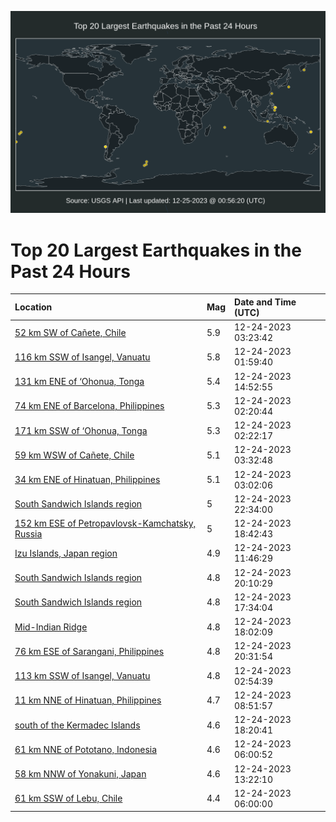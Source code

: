 ![Map](./map.png)

# Top 20 Largest Earthquakes in the Past 24 Hours

| Location | Mag | Date and Time (UTC) |
|:---|:---|:---|
| [52 km SW of Cañete, Chile](https://earthquake.usgs.gov/earthquakes/eventpage/us7000ll6h) | 5.9 | 12-24-2023 03:23:42 |
| [116 km SSW of Isangel, Vanuatu](https://earthquake.usgs.gov/earthquakes/eventpage/us7000ll61) | 5.8 | 12-24-2023 01:59:40 |
| [131 km ENE of ‘Ohonua, Tonga](https://earthquake.usgs.gov/earthquakes/eventpage/us7000ll9h) | 5.4 | 12-24-2023 14:52:55 |
| [74 km ENE of Barcelona, Philippines](https://earthquake.usgs.gov/earthquakes/eventpage/us7000ll63) | 5.3 | 12-24-2023 02:20:44 |
| [171 km SSW of ‘Ohonua, Tonga](https://earthquake.usgs.gov/earthquakes/eventpage/us7000ll64) | 5.3 | 12-24-2023 02:22:17 |
| [59 km WSW of Cañete, Chile](https://earthquake.usgs.gov/earthquakes/eventpage/us7000ll6j) | 5.1 | 12-24-2023 03:32:48 |
| [34 km ENE of Hinatuan, Philippines](https://earthquake.usgs.gov/earthquakes/eventpage/us7000ll6e) | 5.1 | 12-24-2023 03:02:06 |
| [South Sandwich Islands region](https://earthquake.usgs.gov/earthquakes/eventpage/us7000llax) | 5 | 12-24-2023 22:34:00 |
| [152 km ESE of Petropavlovsk-Kamchatsky, Russia](https://earthquake.usgs.gov/earthquakes/eventpage/us7000lla8) | 5 | 12-24-2023 18:42:43 |
| [Izu Islands, Japan region](https://earthquake.usgs.gov/earthquakes/eventpage/us7000ll8d) | 4.9 | 12-24-2023 11:46:29 |
| [South Sandwich Islands region](https://earthquake.usgs.gov/earthquakes/eventpage/us7000llad) | 4.8 | 12-24-2023 20:10:29 |
| [South Sandwich Islands region](https://earthquake.usgs.gov/earthquakes/eventpage/us7000ll9x) | 4.8 | 12-24-2023 17:34:04 |
| [Mid-Indian Ridge](https://earthquake.usgs.gov/earthquakes/eventpage/us7000lla1) | 4.8 | 12-24-2023 18:02:09 |
| [76 km ESE of Sarangani, Philippines](https://earthquake.usgs.gov/earthquakes/eventpage/us7000llag) | 4.8 | 12-24-2023 20:31:54 |
| [113 km SSW of Isangel, Vanuatu](https://earthquake.usgs.gov/earthquakes/eventpage/us7000ll6d) | 4.8 | 12-24-2023 02:54:39 |
| [11 km NNE of Hinatuan, Philippines](https://earthquake.usgs.gov/earthquakes/eventpage/us7000ll7t) | 4.7 | 12-24-2023 08:51:57 |
| [south of the Kermadec Islands](https://earthquake.usgs.gov/earthquakes/eventpage/us7000lla2) | 4.6 | 12-24-2023 18:20:41 |
| [61 km NNE of Pototano, Indonesia](https://earthquake.usgs.gov/earthquakes/eventpage/us7000ll6z) | 4.6 | 12-24-2023 06:00:52 |
| [58 km NNW of Yonakuni, Japan](https://earthquake.usgs.gov/earthquakes/eventpage/us7000ll8w) | 4.6 | 12-24-2023 13:22:10 |
| [61 km SSW of Lebu, Chile](https://earthquake.usgs.gov/earthquakes/eventpage/us7000ll6y) | 4.4 | 12-24-2023 06:00:00 |
